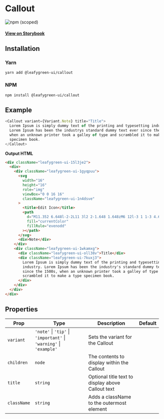 # Callout

![npm (scoped)](https://img.shields.io/npm/v/@leafygreen-ui/callout.svg)

#### [View on Storybook](https://mongodb.github.io/leafygreen-ui/?path=/story/callout--default)

## Installation

### Yarn

```shell
yarn add @leafygreen-ui/callout
```

### NPM

```shell
npm install @leafygreen-ui/callout
```

## Example

```js
<Callout variant={Variant.Note} title="Title">
  Lorem Ipsum is simply dummy text of the printing and typesetting industry.
  Lorem Ipsum has been the industrys standard dummy text ever since the 1500s,
  when an unknown printer took a galley of type and scrambled it to make a type
  specimen book.
</Callout>
```

**Output HTML**

```html
<div className="leafygreen-ui-15l3je2">
  <div>
    <div className="leafygreen-ui-1gyqpuu">
      <svg
        width="16"
        height="16"
        role="img"
        viewBox="0 0 16 16"
        className="leafygreen-ui-1n4dsve"
      >
        <title>Edit Icon</title>
        <path
          d="M11.352 6.648l-2-2L11 3l2 2-1.648 1.648zM6 12l-3 1 1-3 4.648-4.648 2 2L6 12z"
          fill="currentColor"
          fillRule="evenodd"
        ></path>
      </svg>
      <div>Note</div>
    </div>
    <div className="leafygreen-ui-1wkamxg">
      <div className="leafygreen-ui-oll38v">Title</div>
      <div className="leafygreen-ui-7kuxj3">
        Lorem Ipsum is simply dummy text of the printing and typesetting
        industry. Lorem Ipsum has been the industry's standard dummy text ever
        since the 1500s, when an unknown printer took a galley of type and
        scrambled it to make a type specimen book.
      </div>
    </div>
  </div>
</div>
```

## Properties

| Prop        | Type                                                               | Description                                       | Default |
| ----------- | ------------------------------------------------------------------ | ------------------------------------------------- | ------- |
| `variant`   | `'note'` \| `'tip'` \| `'important'` \| `'warning'` \| `'example'` | Sets the variant for the Callout                  |         |
| `children`  | `node`                                                             | The contents to display within the Callout        |         |
| `title`     | `string`                                                           | Optional title text to display above Callout text |         |
| `className` | `string`                                                           | Adds a className to the outermost element         |         |
